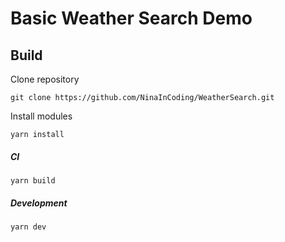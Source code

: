 # Basic Weather Search Demo

## Build

Clone repository
```
git clone https://github.com/NinaInCoding/WeatherSearch.git
```

Install modules
```
yarn install
```

##### CI
```
yarn build
```

##### Development
```
yarn dev
```